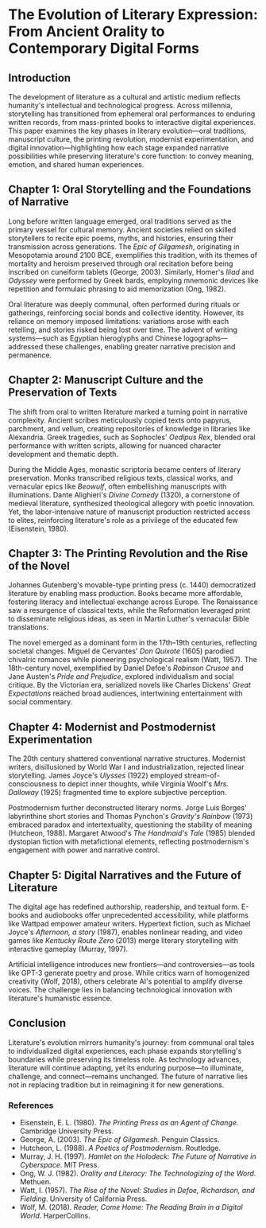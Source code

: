 # The Evolution of Literary Expression: From Ancient Orality to Contemporary Digital Forms  

## Introduction  

The development of literature as a cultural and artistic medium reflects humanity's intellectual and technological progress. Across millennia, storytelling has transitioned from ephemeral oral performances to enduring written records, from mass-printed books to interactive digital experiences. This paper examines the key phases in literary evolution—oral traditions, manuscript culture, the printing revolution, modernist experimentation, and digital innovation—highlighting how each stage expanded narrative possibilities while preserving literature's core function: to convey meaning, emotion, and shared human experiences.  

## Chapter 1: Oral Storytelling and the Foundations of Narrative  

Long before written language emerged, oral traditions served as the primary vessel for cultural memory. Ancient societies relied on skilled storytellers to recite epic poems, myths, and histories, ensuring their transmission across generations. The *Epic of Gilgamesh*, originating in Mesopotamia around 2100 BCE, exemplifies this tradition, with its themes of mortality and heroism preserved through oral recitation before being inscribed on cuneiform tablets (George, 2003). Similarly, Homer's *Iliad* and *Odyssey* were performed by Greek bards, employing mnemonic devices like repetition and formulaic phrasing to aid memorization (Ong, 1982).  

Oral literature was deeply communal, often performed during rituals or gatherings, reinforcing social bonds and collective identity. However, its reliance on memory imposed limitations: variations arose with each retelling, and stories risked being lost over time. The advent of writing systems—such as Egyptian hieroglyphs and Chinese logographs—addressed these challenges, enabling greater narrative precision and permanence.  

## Chapter 2: Manuscript Culture and the Preservation of Texts  

The shift from oral to written literature marked a turning point in narrative complexity. Ancient scribes meticulously copied texts onto papyrus, parchment, and vellum, creating repositories of knowledge in libraries like Alexandria. Greek tragedies, such as Sophocles' *Oedipus Rex*, blended oral performance with written scripts, allowing for nuanced character development and thematic depth.  

During the Middle Ages, monastic scriptoria became centers of literary preservation. Monks transcribed religious texts, classical works, and vernacular epics like *Beowulf*, often embellishing manuscripts with illuminations. Dante Alighieri's *Divine Comedy* (1320), a cornerstone of medieval literature, synthesized theological allegory with poetic innovation. Yet, the labor-intensive nature of manuscript production restricted access to elites, reinforcing literature's role as a privilege of the educated few (Eisenstein, 1980).  

## Chapter 3: The Printing Revolution and the Rise of the Novel  

Johannes Gutenberg's movable-type printing press (c. 1440) democratized literature by enabling mass production. Books became more affordable, fostering literacy and intellectual exchange across Europe. The Renaissance saw a resurgence of classical texts, while the Reformation leveraged print to disseminate religious ideas, as seen in Martin Luther's vernacular Bible translations.  

The novel emerged as a dominant form in the 17th–19th centuries, reflecting societal changes. Miguel de Cervantes' *Don Quixote* (1605) parodied chivalric romances while pioneering psychological realism (Watt, 1957). The 18th-century novel, exemplified by Daniel Defoe's *Robinson Crusoe* and Jane Austen's *Pride and Prejudice*, explored individualism and social critique. By the Victorian era, serialized novels like Charles Dickens' *Great Expectations* reached broad audiences, intertwining entertainment with social commentary.  

## Chapter 4: Modernist and Postmodernist Experimentation  

The 20th century shattered conventional narrative structures. Modernist writers, disillusioned by World War I and industrialization, rejected linear storytelling. James Joyce's *Ulysses* (1922) employed stream-of-consciousness to depict inner thoughts, while Virginia Woolf's *Mrs. Dalloway* (1925) fragmented time to explore subjective perception.  

Postmodernism further deconstructed literary norms. Jorge Luis Borges' labyrinthine short stories and Thomas Pynchon's *Gravity's Rainbow* (1973) embraced paradox and intertextuality, questioning the stability of meaning (Hutcheon, 1988). Margaret Atwood's *The Handmaid's Tale* (1985) blended dystopian fiction with metafictional elements, reflecting postmodernism's engagement with power and narrative control.  

## Chapter 5: Digital Narratives and the Future of Literature  

The digital age has redefined authorship, readership, and textual form. E-books and audiobooks offer unprecedented accessibility, while platforms like Wattpad empower amateur writers. Hypertext fiction, such as Michael Joyce's *Afternoon, a story* (1987), enables nonlinear reading, and video games like *Kentucky Route Zero* (2013) merge literary storytelling with interactive gameplay (Murray, 1997).  

Artificial intelligence introduces new frontiers—and controversies—as tools like GPT-3 generate poetry and prose. While critics warn of homogenized creativity (Wolf, 2018), others celebrate AI's potential to amplify diverse voices. The challenge lies in balancing technological innovation with literature's humanistic essence.  

## Conclusion  

Literature's evolution mirrors humanity's journey: from communal oral tales to individualized digital experiences, each phase expands storytelling's boundaries while preserving its timeless role. As technology advances, literature will continue adapting, yet its enduring purpose—to illuminate, challenge, and connect—remains unchanged. The future of narrative lies not in replacing tradition but in reimagining it for new generations.  

### References  

- Eisenstein, E. L. (1980). *The Printing Press as an Agent of Change*. Cambridge University Press.  
- George, A. (2003). *The Epic of Gilgamesh*. Penguin Classics.  
- Hutcheon, L. (1988). *A Poetics of Postmodernism*. Routledge.  
- Murray, J. H. (1997). *Hamlet on the Holodeck: The Future of Narrative in Cyberspace*. MIT Press.  
- Ong, W. J. (1982). *Orality and Literacy: The Technologizing of the Word*. Methuen.  
- Watt, I. (1957). *The Rise of the Novel: Studies in Defoe, Richardson, and Fielding*. University of California Press.  
- Wolf, M. (2018). *Reader, Come Home: The Reading Brain in a Digital World*. HarperCollins.